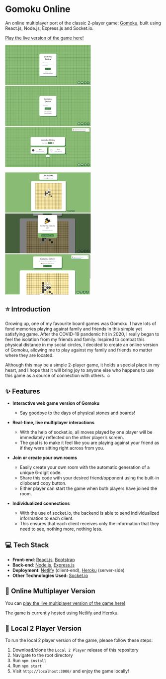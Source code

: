 # Gomoku Online

An online multiplayer port of the classic 2-player game: [Gomoku](https://en.wikipedia.org/wiki/Gomoku), built using React.js, Node.js, Express.js and Socket.io. 

[Play the live version of the game here!](https://gomoku-online.netlify.app/)

<img src="screenshots/Gomoku1.png" width="275" title="Join"> <img src="screenshots/Gomoku2.png" width="275" title="Create"> <img src="screenshots/Gomoku4.png" width="275" title="Room Begin">

<img src="screenshots/Gomoku5.png" width="275" title="In Game"> <img src="screenshots/Gomoku6.png" width="275" title="Winner"> <img src="screenshots/Gomoku8.png" width="275" title="End Game">

## :star: Introduction 

Growing up, one of my favourite board games was Gomoku. I have lots of fond memories playing against family and friends in this simple yet satisfying game. After the COVID-19 pandemic hit in 2020, I really began to feel the isolation from my friends and family. Inspired to combat this physical distance in my social circles, I decided to create an online version of Gomoku, allowing me to play against my family and friends no matter where they are located.

Although this may be a simple 2-player game, it holds a special place in my heart, and I hope that it will bring joy to anyone else who happens to use this game as a source of connection with others. :relaxed:

## :sparkles: Features

* **Interactive web game version of Gomoku**
	- Say goodbye to the days of physical stones and boards!   

* **Real-time, live multiplayer interactions**
	- With the help of socket.io, all moves played by one player will be immediately reflected on the other player’s screen. 
	- The goal is to make it feel like you are playing against your friend as if they were sitting right across from you. 

* **Join or create your own rooms** 
	- Easily create your own room with the automatic generation of a unique 6-digit code. 
	- Share this code with your desired friend/opponent using the built-in clipboard copy button.
	- Either player can start the game when both players have joined the room.

* **Individualized connections**
	- With the use of socket.io, the backend is able to send individualized information to each client. 
	- This ensures that each client receives only the information that they need to see, nothing more, nothing less. 

## :computer: Tech Stack

- **Front-end**: [React.js](https://reactjs.org/), [Bootstrap](https://getbootstrap.com/)
- **Back-end**: [Node.js](https://nodejs.org/en/), [Express.js](https://expressjs.com/)
- **Deployment**: [Netlify](https://www.netlify.com/) (client-end), [Heroku](https://www.heroku.com/) (server-side)
- **Other Technologies Used:** [Socket.io](https://socket.io/)

## :raised_hands: Online Multiplayer Version

You can [play the live multiplayer version of the game here!](https://gomoku-online.netlify.app/)

The game is currently hosted using Netlify and Heroku. 

## :wave: Local 2 Player Version

To run the local 2 player version of the game, please follow these steps:

1. Download/clone the `Local 2 Player` release of this repository
2. Navigate to the root directory 
3. Run `npm install`
4. Run `npm start`
5. Visit `http://localhost:3000/` and enjoy the game locally!